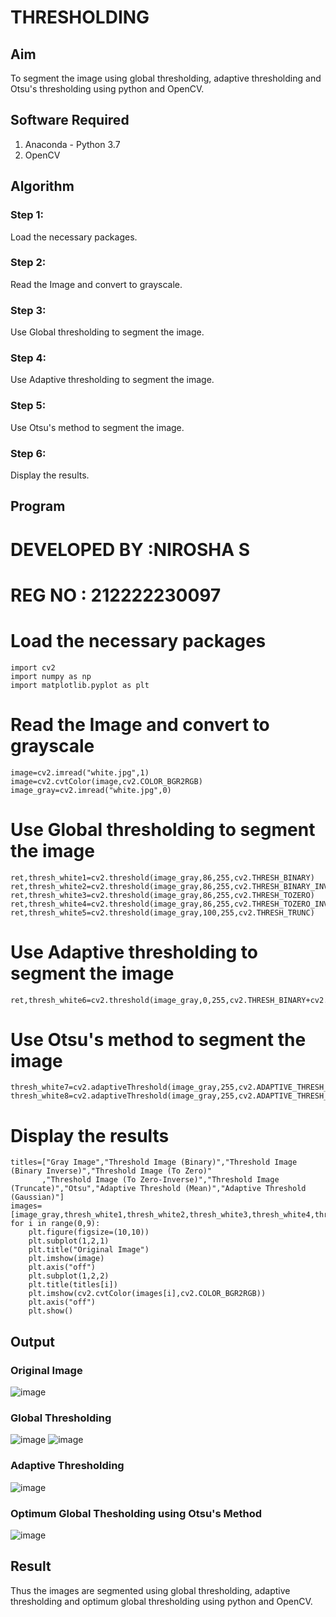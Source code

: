 # THRESHOLDING
## Aim
To segment the image using global thresholding, adaptive thresholding and Otsu's thresholding using python and OpenCV.

## Software Required
1. Anaconda - Python 3.7
2. OpenCV

## Algorithm
### Step 1:
Load the necessary packages.

### Step 2:
Read the Image and convert to grayscale.

### Step 3:
Use Global thresholding to segment the image.

### Step 4:
Use Adaptive thresholding to segment the image.

### Step 5:
Use Otsu's method to segment the image.

### Step 6:
Display the results.


## Program
# DEVELOPED BY :NIROSHA S
# REG NO : 212222230097

# Load the necessary packages
```
import cv2
import numpy as np
import matplotlib.pyplot as plt
```
# Read the Image and convert to grayscale
```
image=cv2.imread("white.jpg",1)
image=cv2.cvtColor(image,cv2.COLOR_BGR2RGB)
image_gray=cv2.imread("white.jpg",0)
```
# Use Global thresholding to segment the image
```
ret,thresh_white1=cv2.threshold(image_gray,86,255,cv2.THRESH_BINARY)
ret,thresh_white2=cv2.threshold(image_gray,86,255,cv2.THRESH_BINARY_INV)
ret,thresh_white3=cv2.threshold(image_gray,86,255,cv2.THRESH_TOZERO)
ret,thresh_white4=cv2.threshold(image_gray,86,255,cv2.THRESH_TOZERO_INV)
ret,thresh_white5=cv2.threshold(image_gray,100,255,cv2.THRESH_TRUNC)
```
# Use Adaptive thresholding to segment the image
```
ret,thresh_white6=cv2.threshold(image_gray,0,255,cv2.THRESH_BINARY+cv2.THRESH_OTSU)
```
# Use Otsu's method to segment the image 
```
thresh_white7=cv2.adaptiveThreshold(image_gray,255,cv2.ADAPTIVE_THRESH_MEAN_C,cv2.THRESH_BINARY,11,2)
thresh_white8=cv2.adaptiveThreshold(image_gray,255,cv2.ADAPTIVE_THRESH_GAUSSIAN_C,cv2.THRESH_BINARY,11,2)
```
# Display the results
```
titles=["Gray Image","Threshold Image (Binary)","Threshold Image (Binary Inverse)","Threshold Image (To Zero)"
       ,"Threshold Image (To Zero-Inverse)","Threshold Image (Truncate)","Otsu","Adaptive Threshold (Mean)","Adaptive Threshold (Gaussian)"]
images=[image_gray,thresh_white1,thresh_white2,thresh_white3,thresh_white4,thresh_white5,thresh_white6,thresh_white7,thresh_white8]
for i in range(0,9):
    plt.figure(figsize=(10,10))
    plt.subplot(1,2,1)
    plt.title("Original Image")
    plt.imshow(image)
    plt.axis("off")
    plt.subplot(1,2,2)
    plt.title(titles[i])
    plt.imshow(cv2.cvtColor(images[i],cv2.COLOR_BGR2RGB))
    plt.axis("off")
    plt.show()
```
## Output

### Original Image
![image](https://github.com/Niroshassithanathan/THRESHOLDING/assets/121418437/6fe356e4-7360-49c4-93d9-68374651da5f)

### Global Thresholding
![image](https://github.com/Niroshassithanathan/THRESHOLDING/assets/121418437/d35f38c3-61f6-47e8-bd60-36f1a0bab36c)
![image](https://github.com/Niroshassithanathan/THRESHOLDING/assets/121418437/2a77cf40-bf5b-4147-be9d-1c00e74ad2a7)

### Adaptive Thresholding
![image](https://github.com/Niroshassithanathan/THRESHOLDING/assets/121418437/48fc8fc8-ce62-4c1a-bd57-26f4e09aa1e0)

### Optimum Global Thesholding using Otsu's Method
![image](https://github.com/Niroshassithanathan/THRESHOLDING/assets/121418437/22643c5b-32cb-4ef2-b47f-2fd3d60f9d8d)

## Result
Thus the images are segmented using global thresholding, adaptive thresholding and optimum global thresholding using python and OpenCV.

